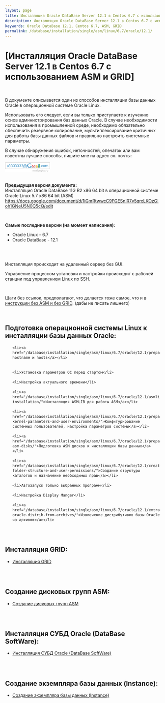 ```yaml
---
layout: page
title: Инсталляция Oracle DataBase Server 12.1 в Centos 6.7 с использованием ASM и GRID
description: Инсталляция Oracle DataBase Server 12.1 в Centos 6.7 с использованием ASM и GRID
keywords: Oracle DataBase 12.1, Centos 6.7, ASM, GRID
permalink: /database/installation/single/asm/linux/6.7/oracle/12.1/
---
```


# [Инсталляция Oracle DataBase Server 12.1 в Centos 6.7 с использованием ASM и GRID]

<br/>

В документе описывается один из способов инсталляции базы данных Oracle в операционной системе Oracle Linux.

Использовать его следует, если вы только приступаете к изучению основ администрирования баз данных Oracle. В случае необходимости использования в промышленной среде, необходимо обязательно обеспечить резервное копирование, мультиплексирование критичных для работы базы данных файлов и правильно настроить системные параметры.

В случае обнаружения ошибок, неточностей, опечаток или вам известны лучшие способы, пишите мне на адрес эл. почты:

<div>
	<img src="/img/a3333333mail.gif" alt="Marley" border="0">
</div>

<br/>

**Предыдущая версия документа:**  
Инсталляция Oracle DataBase 11G R2 x86 64 bit в операционной системе Oracle Linux 5.7 x86 64 bit (ASM)  
https://docs.google.com/document/d/1iGmRtwwcC9FGESnlR7v5qrcLKOzGIoh1GNeU5N0Q5cQ/edit

<br/>

<strong>Самые последние версии (на момент написания):</strong>

<ul>
	<li>Oracle Linux - 6.7</li>
	<li>Oracle DataBase - 12.1</li>
</ul>

<br/><br/>

Инсталляция происходит на удаленный сервер без GUI.

Управление процессом установки и настройки происходит с рабочей станции под управлением Linux по SSH.

<br/>

Шаги без ссылок, предполагают, что делается тоже самое, что и в <a href="/database/installation/single-instance/simple/linux/6.7/oracle/12.1/">инструкции без ASM и без GRID</a>. (дабы не писать лишнего)

<br/>

## Подготовка операционной системы Linux к инсталляции базы данных Oracle:

<ul>

    <li><a href="/database/installation/single/asm/linux/6.7/oracle/12.1/prepare/">Установка hostname и hosts</a></li>


    <li>Установка параметров ОС перед стартом</li>

    <li>Настройка актуального времени</li>

    <li><a href="/database/installation/single/asm/linux/6.7/oracle/12.1/asmlib-installation/">Инсталляция ASMLIB для работы ASM</a></li>

    <li><a href="/database/installation/single/asm/linux/6.7/oracle/12.1/prepare-kernel-parameters-and-user-environments/">Конфигурирование системных пользователей, настройка параметров системы</a></li>

    <li><a href="/database/installation/single/asm/linux/6.7/oracle/12.1/prepare-asm-disks/">Подготовка ASM дисков к инсталляции базы данных</a></li>

    <li><a href="/database/installation/single/asm/linux/6.7/oracle/12.1/create-folder-structure-and-user-permissions/">Создание структуры каталогов и назначение необходимых прав</a></li>

    <li>Автозапуск только выбранных программ</li>

    <li>Настройка Display Manger</li>

    <li><a href="/database/installation/single/asm/linux/6.7/oracle/12.1/extract-oracle-distrib-from-archives/">Извлечение дистрибутивов базы Oracle из архивов</a></li>

</ul>

<br/><br/>

## Инсталляция GRID:

<ul>
	<li><a href="/database/installation/single/asm/linux/6.7/oracle/12.1/grid-installation/">Инсталляция GRID</a></li>

</ul>

<br/><br/>

## Создание дисковых групп ASM:

<ul>
	<li><a href="/database/installation/single/asm/linux/6.7/oracle/12.1/asm-diskgroup-creation/">Создание дисковых групп ASM</a></li>

</ul>

<br/><br/>

## Инсталляция СУБД Oracle (DataBase SoftWare):

<ul>
    <li><a href="/database/installation/single/asm/linux/6.7/oracle/12.1/oracle-database-software-installation/">Инсталляция СУБД Oracle (DataBase SoftWare)</a></li>
</ul>

<br/><br/>

## Создание экземпляра базы данных (Instance):

<ul>
    <li><a href="/database/installation/single/asm/linux/6.7/oracle/12.1/oracle-instance-creation/">Создание экземпляра базы данных (Instance)</a></li>
</ul>
